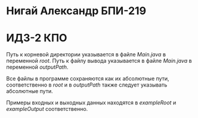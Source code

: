# Нигай Александр БПИ-219
# ИДЗ-2 КПО

Путь к корневой директории указывается в файле *Main.java* в переменной *root*.
Путь к файлу вывода указывается в файле *Main.java* в переменной *outputPath*.

Все файлы в программе сохраняются как их абсолютные пути, соответственно в *root* и в *outputPath* также следует 
указывать абсолютные пути.

Примеры входных и выходных данных находятся в *exampleRoot* и *exampleOutput* соответственно.